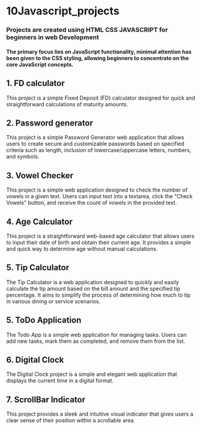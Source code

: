 # 10Javascript_projects
### Projects are created using HTML CSS JAVASCRIPT for beginners in web Development
####  The primary focus lies on JavaScript functionality, minimal attention has been given to the CSS styling, allowing beginners to concentrate on the core JavaScript concepts.

## 1. FD calculator
This project is a simple Fixed Deposit (FD) calculator designed for quick and straightforward calculations of maturity amounts.
## 2. Password generator
This project is a simple Password Generator web application that allows users to create secure and customizable passwords based on specified criteria such as length, inclusion of lowercase/uppercase letters, numbers, and symbols.
## 3. Vowel Checker
This project is a simple web application designed to check the number of vowels in a given text. Users can input text into a textarea, click the "Check Vowels" button, and receive the count of vowels in the provided text.
## 4. Age Calculator
This project is a straightforward web-based age calculator that allows users to input their date of birth and obtain their current age. It provides a simple and quick way to determine age without manual calculations.
## 5. Tip Calculator
The Tip Calculator is a web application designed to quickly and easily calculate the tip amount based on the bill amount and the specified tip percentage. It aims to simplify the process of determining how much to tip in various dining or service scenarios.
## 5. ToDo Application
The Todo App is a simple web application for managing tasks. Users can add new tasks, mark them as completed, and remove them from the list.
## 6. Digital Clock
The Digital Clock project is a simple and elegant web application that displays the current time in a digital format.
## 7. ScrollBar Indicator
This project provides a sleek and intuitive visual indicator that gives users a clear sense of their position within a scrollable area.
